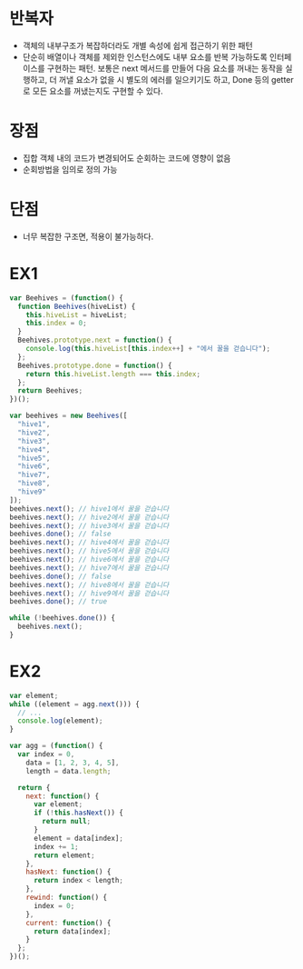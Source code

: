 # 반복자

- 객체의 내부구조가 복잡하더라도 개별 속성에 쉽게 접근하기 위한 패턴
- 단순히 배열이나 객체를 제외한 인스턴스에도 내부 요소를 반복 가능하도록 인터페이스를 구현하는 패턴.
  보통은 next 메서드를 만들어 다음 요소를 꺼내는 동작을 실행하고, 더 꺼낼 요소가 없을 시 별도의 에러를 일으키기도 하고, Done 등의 getter 로 모든 요소를 꺼냈는지도 구현할 수 있다.

# 장점

- 집합 객체 내의 코드가 변경되어도 순회하는 코드에 영향이 없음
- 순회방법을 임의로 정의 가능

# 단점

- 너무 복잡한 구조면, 적용이 불가능하다.

# EX1

```js
var Beehives = (function() {
  function Beehives(hiveList) {
    this.hiveList = hiveList;
    this.index = 0;
  }
  Beehives.prototype.next = function() {
    console.log(this.hiveList[this.index++] + "에서 꿀을 걷습니다");
  };
  Beehives.prototype.done = function() {
    return this.hiveList.length === this.index;
  };
  return Beehives;
})();
```

```js
var beehives = new Beehives([
  "hive1",
  "hive2",
  "hive3",
  "hive4",
  "hive5",
  "hive6",
  "hive7",
  "hive8",
  "hive9"
]);
beehives.next(); // hive1에서 꿀을 걷습니다
beehives.next(); // hive2에서 꿀을 걷습니다
beehives.next(); // hive3에서 꿀을 걷습니다
beehives.done(); // false
beehives.next(); // hive4에서 꿀을 걷습니다
beehives.next(); // hive5에서 꿀을 걷습니다
beehives.next(); // hive6에서 꿀을 걷습니다
beehives.next(); // hive7에서 꿀을 걷습니다
beehives.done(); // false
beehives.next(); // hive8에서 꿀을 걷습니다
beehives.next(); // hive9에서 꿀을 걷습니다
beehives.done(); // true
```

```js
while (!beehives.done()) {
  beehives.next();
}
```

# EX2

```js
var element;
while ((element = agg.next())) {
  // ...
  console.log(element);
}
```

```js
var agg = (function() {
  var index = 0,
    data = [1, 2, 3, 4, 5],
    length = data.length;

  return {
    next: function() {
      var element;
      if (!this.hasNext()) {
        return null;
      }
      element = data[index];
      index += 1;
      return element;
    },
    hasNext: function() {
      return index < length;
    },
    rewind: function() {
      index = 0;
    },
    current: function() {
      return data[index];
    }
  };
})();
```
